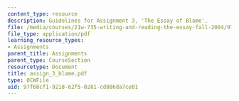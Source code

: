 ```yaml
---
content_type: resource
description: Guidelines for Assignment 3, 'The Essay of Blame'.
file: /media/courses/21w-735-writing-and-reading-the-essay-fall-2004/97f68cf1921862f50281cd886da7ce01_assign_3_blame.pdf
file_type: application/pdf
learning_resource_types:
- Assignments
parent_title: Assignments
parent_type: CourseSection
resourcetype: Document
title: assign_3_blame.pdf
type: OCWFile
uid: 97f68cf1-9218-62f5-0281-cd886da7ce01
---
```

